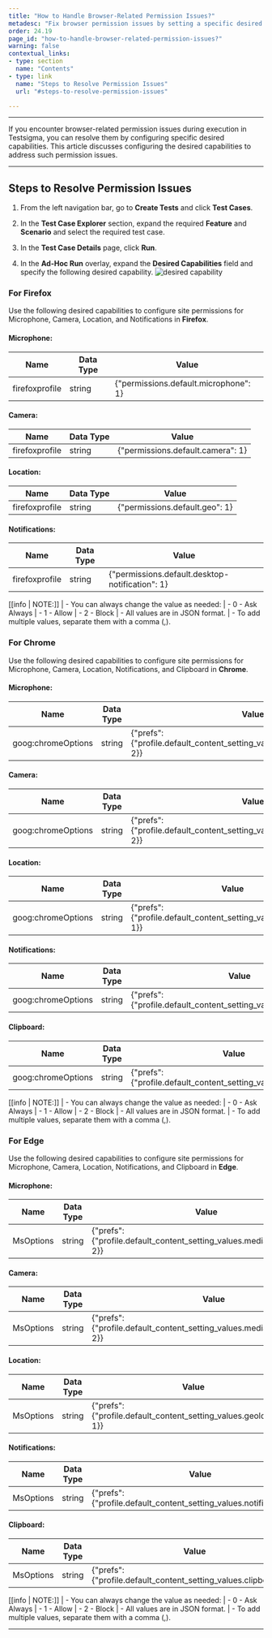```yaml
---
title: "How to Handle Browser-Related Permission Issues?"
metadesc: "Fix browser permission issues by setting a specific desired capability. This article shows how to resolve permission problems through configuration.."
order: 24.19
page_id: "how-to-handle-browser-related-permission-issues?"
warning: false
contextual_links:
- type: section
  name: "Contents"
- type: link
  name: "Steps to Resolve Permission Issues"
  url: "#steps-to-resolve-permission-issues"

---
```


---

If you encounter browser-related permission issues during execution in Testsigma, you can resolve them by configuring specific desired capabilities. This article discusses configuring the desired capabilities to address such permission issues.

---

## **Steps to Resolve Permission Issues**

1. From the left navigation bar, go to **Create Tests** and click **Test Cases**.

2. In the **Test Case Explorer** section, expand the required **Feature** and **Scenario** and select the required test case.

3. In the **Test Case Details** page, click **Run**.

4. In the **Ad-Hoc Run** overlay, expand the **Desired Capabilities** field and specify the following desired capability.
   ![desired capability](https://s3.amazonaws.com/static-docs.testsigma.com/new_images/projects/faq/Permission_issue_4.1.png)

### **For Firefox**

Use the following desired capabilities to configure site permissions for Microphone, Camera, Location, and Notifications in **Firefox**.

#### **Microphone:**

  | **Name** | **Data Type** | **Value** |
  | ------------- | ------------- | ------------- |
  | firefoxprofile | string | {"permissions.default.microphone": 1} |

#### **Camera:**

  | **Name** | **Data Type** | **Value** |
  | ------------- | ------------- | ------------- |
  | firefoxprofile | string | {"permissions.default.camera": 1} |

#### **Location:**

  | **Name** | **Data Type** | **Value** |
  | ------------- | ------------- | ------------- |
  | firefoxprofile | string | {"permissions.default.geo": 1} |

#### **Notifications:**

  | **Name** | **Data Type** | **Value** |
  | ------------- | ------------- | ------------- |
  | firefoxprofile | string | {"permissions.default.desktop-notification": 1} |

[[info | NOTE:]]
| - You can always change the value as needed:
|    - 0 - Ask Always
|    - 1 - Allow
|    - 2 - Block
| - All values are in JSON format. 
| - To add multiple values, separate them with a comma (,).

### **For Chrome**

Use the following desired capabilities to configure site permissions for Microphone, Camera, Location, Notifications, and Clipboard in **Chrome**.

#### **Microphone:**

| **Name** | **Data Type** | **Value** |
| ------------- | ------------- | ------------- |
| goog:chromeOptions | string | {"prefs":{"profile.default\_content\_setting\_values.media\_stream\_camera": 2}} |


#### **Camera:**

| **Name** | **Data Type** | **Value** |
| ------------- | ------------- | ------------- |
| goog:chromeOptions | string | {"prefs":{"profile.default\_content\_setting\_values.media\_stream\_camera": 2}} |

#### **Location:**

| **Name** | **Data Type** | **Value** |
| ------------- | ------------- | ------------- |
| goog:chromeOptions | string | {"prefs": {"profile.default\_content\_setting\_values.geolocation": 1}} |

#### **Notifications:**

| **Name** | **Data Type** | **Value** |
| ------------- | ------------- | ------------- |
| goog:chromeOptions | string | {"prefs": {"profile.default\_content\_setting\_values.notifications":1}} |

#### **Clipboard:**

| **Name** | **Data Type** | **Value** |
| ------------- | ------------- | ------------- |
| goog:chromeOptions | string | {"prefs": {"profile.default\_content\_setting\_values.clipboard":1}} |

[[info | NOTE:]]
| - You can always change the value as needed:
|    - 0 - Ask Always
|    - 1 - Allow
|    - 2 - Block
| - All values are in JSON format. 
| - To add multiple values, separate them with a comma (,).

### **For Edge**

Use the following desired capabilities to configure site permissions for Microphone, Camera, Location, Notifications, and Clipboard in **Edge**.

#### **Microphone:**

| **Name** | **Data Type** | **Value** |
| ------------- | ------------- | ------------- |
| MsOptions | string | {"prefs": {"profile.default\_content\_setting\_values.media\_stream\_mic": 2}} | 

#### **Camera:**

| **Name** | **Data Type** | **Value** |
| ------------- | ------------- | ------------- |
| MsOptions | string | {"prefs":{"profile.default\_content\_setting\_values.media\_stream\_camera": 2}} |

#### **Location:**

| **Name** | **Data Type** | **Value** |
| ------------- | ------------- | ------------- |
| MsOptions | string | {"prefs": {"profile.default\_content\_setting\_values.geolocation": 1}} |

#### **Notifications:**

| **Name** | **Data Type** | **Value** |
| ------------- | ------------- | ------------- |
| MsOptions | string | {"prefs": {"profile.default\_content\_setting\_values.notifications":1}} |

#### **Clipboard:**

| **Name** | **Data Type** | **Value** |
| ------------- | ------------- | ------------- |
| MsOptions | string | {"prefs": {"profile.default\_content\_setting\_values.clipboard":1}} |

[[info | NOTE:]]
| - You can always change the value as needed:
|    - 0 - Ask Always
|    - 1 - Allow
|    - 2 - Block
| - All values are in JSON format. 
| - To add multiple values, separate them with a comma (,).

---